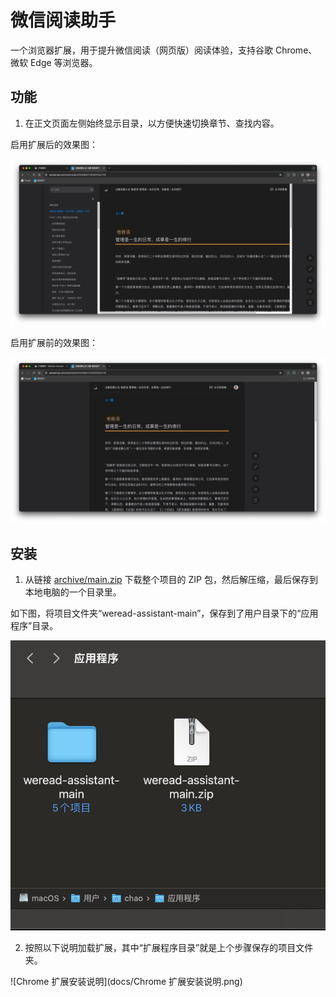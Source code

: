 # 微信阅读助手

一个浏览器扩展，用于提升微信阅读（网页版）阅读体验，支持谷歌 Chrome、微软 Edge 等浏览器。

## 功能

1. 在正文页面左侧始终显示目录，以方便快速切换章节、查找内容。

启用扩展后的效果图：

![使用扩展后效果](docs/使用扩展后效果.png)

启用扩展前的效果图：

![未使用扩展效果](docs/未使用扩展效果.png)

## 安装

1. 从链接 [archive/main.zip](archive/main.zip) 下载整个项目的 ZIP 包，然后解压缩，最后保存到本地电脑的一个目录里。

如下图，将项目文件夹“weread-assistant-main”，保存到了用户目录下的“应用程序”目录。

![保存到本地电脑上](docs/保存到本地电脑上.png)

2. 按照以下说明加载扩展，其中“扩展程序目录”就是上个步骤保存的项目文件夹。

![Chrome 扩展安装说明](docs/Chrome 扩展安装说明.png)
